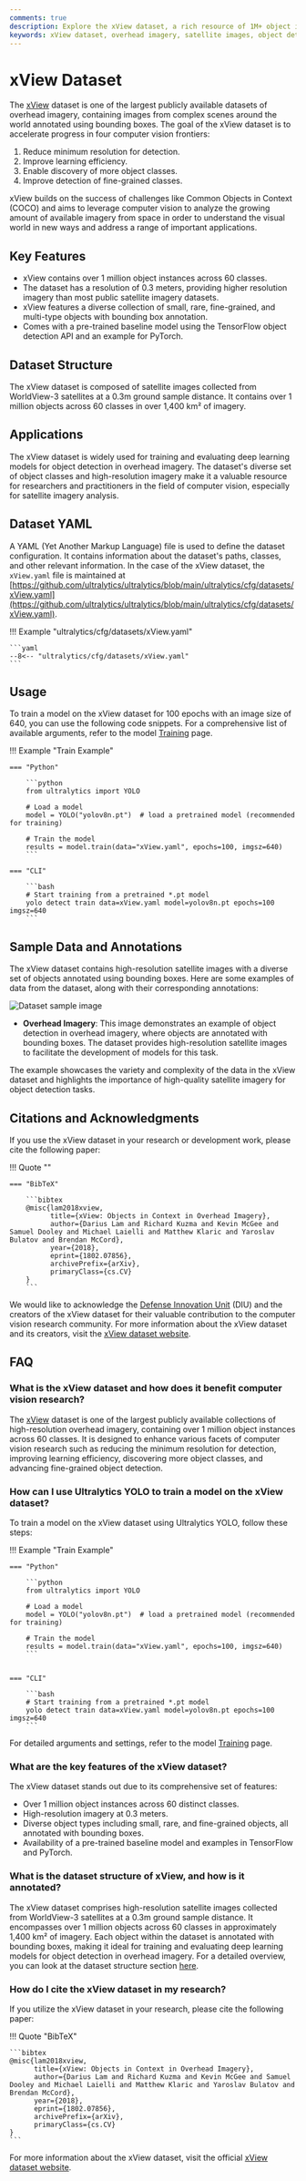 ```yaml
---
comments: true
description: Explore the xView dataset, a rich resource of 1M+ object instances in high-resolution satellite imagery. Enhance detection, learning efficiency, and more.
keywords: xView dataset, overhead imagery, satellite images, object detection, high resolution, bounding boxes, computer vision, TensorFlow, PyTorch, dataset structure
---
```


# xView Dataset

The [xView](http://xviewdataset.org/) dataset is one of the largest publicly available datasets of overhead imagery, containing images from complex scenes around the world annotated using bounding boxes. The goal of the xView dataset is to accelerate progress in four computer vision frontiers:

1. Reduce minimum resolution for detection.
2. Improve learning efficiency.
3. Enable discovery of more object classes.
4. Improve detection of fine-grained classes.

xView builds on the success of challenges like Common Objects in Context (COCO) and aims to leverage computer vision to analyze the growing amount of available imagery from space in order to understand the visual world in new ways and address a range of important applications.

## Key Features

- xView contains over 1 million object instances across 60 classes.
- The dataset has a resolution of 0.3 meters, providing higher resolution imagery than most public satellite imagery datasets.
- xView features a diverse collection of small, rare, fine-grained, and multi-type objects with bounding box annotation.
- Comes with a pre-trained baseline model using the TensorFlow object detection API and an example for PyTorch.

## Dataset Structure

The xView dataset is composed of satellite images collected from WorldView-3 satellites at a 0.3m ground sample distance. It contains over 1 million objects across 60 classes in over 1,400 km² of imagery.

## Applications

The xView dataset is widely used for training and evaluating deep learning models for object detection in overhead imagery. The dataset's diverse set of object classes and high-resolution imagery make it a valuable resource for researchers and practitioners in the field of computer vision, especially for satellite imagery analysis.

## Dataset YAML

A YAML (Yet Another Markup Language) file is used to define the dataset configuration. It contains information about the dataset's paths, classes, and other relevant information. In the case of the xView dataset, the `xView.yaml` file is maintained at [https://github.com/ultralytics/ultralytics/blob/main/ultralytics/cfg/datasets/xView.yaml](https://github.com/ultralytics/ultralytics/blob/main/ultralytics/cfg/datasets/xView.yaml).

!!! Example "ultralytics/cfg/datasets/xView.yaml"

    ```yaml
    --8<-- "ultralytics/cfg/datasets/xView.yaml"
    ```

## Usage

To train a model on the xView dataset for 100 epochs with an image size of 640, you can use the following code snippets. For a comprehensive list of available arguments, refer to the model [Training](../../modes/train.md) page.

!!! Example "Train Example"

    === "Python"

        ```python
        from ultralytics import YOLO

        # Load a model
        model = YOLO("yolov8n.pt")  # load a pretrained model (recommended for training)

        # Train the model
        results = model.train(data="xView.yaml", epochs=100, imgsz=640)
        ```

    === "CLI"

        ```bash
        # Start training from a pretrained *.pt model
        yolo detect train data=xView.yaml model=yolov8n.pt epochs=100 imgsz=640
        ```

## Sample Data and Annotations

The xView dataset contains high-resolution satellite images with a diverse set of objects annotated using bounding boxes. Here are some examples of data from the dataset, along with their corresponding annotations:

![Dataset sample image](https://user-images.githubusercontent.com/26833433/277141257-ae6ba4de-5dcb-4c76-bc05-bc1e386361ba.jpg)

- **Overhead Imagery**: This image demonstrates an example of object detection in overhead imagery, where objects are annotated with bounding boxes. The dataset provides high-resolution satellite images to facilitate the development of models for this task.

The example showcases the variety and complexity of the data in the xView dataset and highlights the importance of high-quality satellite imagery for object detection tasks.

## Citations and Acknowledgments

If you use the xView dataset in your research or development work, please cite the following paper:

!!! Quote ""

    === "BibTeX"

        ```bibtex
        @misc{lam2018xview,
              title={xView: Objects in Context in Overhead Imagery},
              author={Darius Lam and Richard Kuzma and Kevin McGee and Samuel Dooley and Michael Laielli and Matthew Klaric and Yaroslav Bulatov and Brendan McCord},
              year={2018},
              eprint={1802.07856},
              archivePrefix={arXiv},
              primaryClass={cs.CV}
        }
        ```

We would like to acknowledge the [Defense Innovation Unit](https://www.diu.mil/) (DIU) and the creators of the xView dataset for their valuable contribution to the computer vision research community. For more information about the xView dataset and its creators, visit the [xView dataset website](http://xviewdataset.org/).

## FAQ

### What is the xView dataset and how does it benefit computer vision research?

The [xView](http://xviewdataset.org/) dataset is one of the largest publicly available collections of high-resolution overhead imagery, containing over 1 million object instances across 60 classes. It is designed to enhance various facets of computer vision research such as reducing the minimum resolution for detection, improving learning efficiency, discovering more object classes, and advancing fine-grained object detection.

### How can I use Ultralytics YOLO to train a model on the xView dataset?

To train a model on the xView dataset using Ultralytics YOLO, follow these steps:

!!! Example "Train Example"

    === "Python"
    
        ```python
        from ultralytics import YOLO

        # Load a model
        model = YOLO("yolov8n.pt")  # load a pretrained model (recommended for training)

        # Train the model
        results = model.train(data="xView.yaml", epochs=100, imgsz=640)
        ```
    

    === "CLI"
    
        ```bash
        # Start training from a pretrained *.pt model
        yolo detect train data=xView.yaml model=yolov8n.pt epochs=100 imgsz=640
        ```

For detailed arguments and settings, refer to the model [Training](../../modes/train.md) page.

### What are the key features of the xView dataset?

The xView dataset stands out due to its comprehensive set of features:
- Over 1 million object instances across 60 distinct classes.
- High-resolution imagery at 0.3 meters.
- Diverse object types including small, rare, and fine-grained objects, all annotated with bounding boxes.
- Availability of a pre-trained baseline model and examples in TensorFlow and PyTorch.

### What is the dataset structure of xView, and how is it annotated?

The xView dataset comprises high-resolution satellite images collected from WorldView-3 satellites at a 0.3m ground sample distance. It encompasses over 1 million objects across 60 classes in approximately 1,400 km² of imagery. Each object within the dataset is annotated with bounding boxes, making it ideal for training and evaluating deep learning models for object detection in overhead imagery. For a detailed overview, you can look at the dataset structure section [here](#dataset-structure).

### How do I cite the xView dataset in my research?

If you utilize the xView dataset in your research, please cite the following paper:

!!! Quote "BibTeX"

    ```bibtex
    @misc{lam2018xview,
          title={xView: Objects in Context in Overhead Imagery},
          author={Darius Lam and Richard Kuzma and Kevin McGee and Samuel Dooley and Michael Laielli and Matthew Klaric and Yaroslav Bulatov and Brendan McCord},
          year={2018},
          eprint={1802.07856},
          archivePrefix={arXiv},
          primaryClass={cs.CV}
    }
    ```
   
For more information about the xView dataset, visit the official [xView dataset website](http://xviewdataset.org/).
